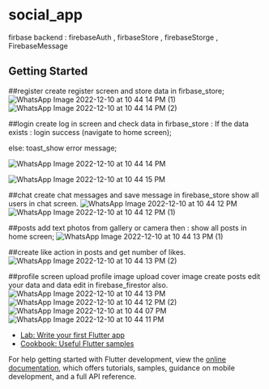 # social_app


firbase backend : firebaseAuth , firbaseStore , firebaseStorge , FirebaseMessage

## Getting Started

##register
create register screen and store data in firbase_store;
![WhatsApp Image 2022-12-10 at 10 44 14 PM (1)](https://user-images.githubusercontent.com/88463009/206874792-86407bc2-0717-4bf7-b3be-76a4ae2e0648.jpeg)![WhatsApp Image 2022-12-10 at 10 44 14 PM (2)](https://user-images.githubusercontent.com/88463009/206874799-20e450da-2b29-4d08-9f9e-4457d5802421.jpeg)

##login
create log in screen and check data in firbase_store :
If the data exists :
login success (navigate to home screen);

else: 
toast_show error message;

![WhatsApp Image 2022-12-10 at 10 44 14 PM](https://user-images.githubusercontent.com/88463009/206874750-234c04ae-19a2-4458-a46e-139e3859d227.jpeg)

![WhatsApp Image 2022-12-10 at 10 44 15 PM](https://user-images.githubusercontent.com/88463009/206874783-8226a93f-dbc1-4636-9c6b-d02e4ccd04f8.jpeg)

##chat
create chat messages and save message in firebase_store 
show all users in chat screen.
![WhatsApp Image 2022-12-10 at 10 44 12 PM](https://user-images.githubusercontent.com/88463009/206874813-f85a0ce5-5c8c-4c81-954c-e08a87e3091e.jpeg)
![WhatsApp Image 2022-12-10 at 10 44 12 PM (1)](https://user-images.githubusercontent.com/88463009/206874816-4232e700-3b0f-43d1-b8de-9b15ef669d98.jpeg)

##posts
add text
photos from gallery or camera
then : show all posts in home screen;
![WhatsApp Image 2022-12-10 at 10 44 13 PM (1)](https://user-images.githubusercontent.com/88463009/206874823-1654659d-2674-4fc0-bbe0-7627e8ef3a96.jpeg)

##create like action in posts and get number of likes.
![WhatsApp Image 2022-12-10 at 10 44 13 PM (2)](https://user-images.githubusercontent.com/88463009/206874834-f29a15d4-be30-466c-853a-b03fb9e7a7ea.jpeg)


##profile screen
upload profile image 
upload cover image
create posts
edit your data 
and data edit in firebase_firestor also.
![WhatsApp Image 2022-12-10 at 10 44 13 PM](https://user-images.githubusercontent.com/88463009/206874841-67a68a92-b742-462d-a760-78e3d21d6968.jpeg)
![WhatsApp Image 2022-12-10 at 10 44 12 PM (2)](https://user-images.githubusercontent.com/88463009/206874870-804e7a18-a955-4022-a063-52cd16f331b9.jpeg)
![WhatsApp Image 2022-12-10 at 10 44 07 PM](https://user-images.githubusercontent.com/88463009/206874879-78d6fd7f-1376-4125-95f9-9bfcebfd60d0.jpeg)
![WhatsApp Image 2022-12-10 at 10 44 11 PM](https://user-images.githubusercontent.com/88463009/206874882-8c32db6b-8add-4d92-8bff-d11cd7d0e90f.jpeg)



- [Lab: Write your first Flutter app](https://docs.flutter.dev/get-started/codelab)
- [Cookbook: Useful Flutter samples](https://docs.flutter.dev/cookbook)

For help getting started with Flutter development, view the
[online documentation](https://docs.flutter.dev/), which offers tutorials,
samples, guidance on mobile development, and a full API reference.
